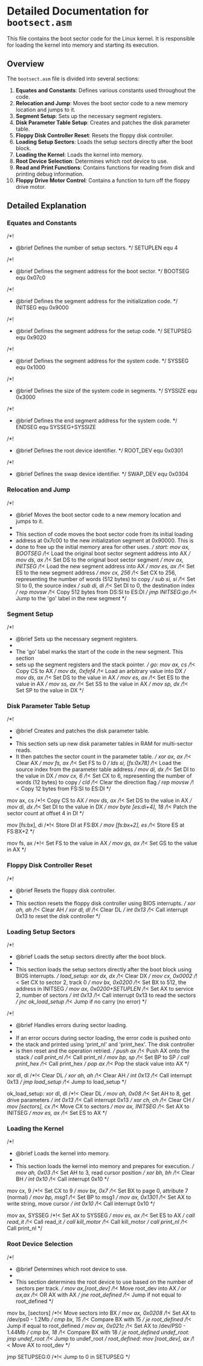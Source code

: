 # Detailed Documentation for `bootsect.asm`

This file contains the boot sector code for the Linux kernel. It is responsible for loading the kernel into memory and starting its execution.

## Overview

The `bootsect.asm` file is divided into several sections:

1. **Equates and Constants**: Defines various constants used throughout the code.
2. **Relocation and Jump**: Moves the boot sector code to a new memory location and jumps to it.
3. **Segment Setup**: Sets up the necessary segment registers.
4. **Disk Parameter Table Setup**: Creates and patches the disk parameter table.
5. **Floppy Disk Controller Reset**: Resets the floppy disk controller.
6. **Loading Setup Sectors**: Loads the setup sectors directly after the boot block.
7. **Loading the Kernel**: Loads the kernel into memory.
8. **Root Device Selection**: Determines which root device to use.
9. **Read and Print Functions**: Contains functions for reading from disk and printing debug information.
10. **Floppy Drive Motor Control**: Contains a function to turn off the floppy drive motor.

## Detailed Explanation

### Equates and Constants

/*!
 * @brief Defines the number of setup sectors.
 */
SETUPLEN equ 4

/*!
 * @brief Defines the segment address for the boot sector.
 */
BOOTSEG equ 0x07c0

/*!
 * @brief Defines the segment address for the initialization code.
 */
INITSEG equ 0x9000

/*!
 * @brief Defines the segment address for the setup code.
 */
SETUPSEG equ 0x9020

/*!
 * @brief Defines the segment address for the system code.
 */
SYSSEG equ 0x1000

/*!
 * @brief Defines the size of the system code in segments.
 */
SYSSIZE equ 0x3000

/*!
 * @brief Defines the end segment address for the system code.
 */
ENDSEG equ SYSSEG+SYSSIZE

/*!
 * @brief Defines the root device identifier.
 */
ROOT_DEV equ 0x0301

/*!
 * @brief Defines the swap device identifier.
 */
SWAP_DEV equ 0x0304


### Relocation and Jump

/*!
 * @brief Moves the boot sector code to a new memory location and jumps to it.
 * 
 * This section of code moves the boot sector code from its initial loading
 * address at 0x7c00 to the new initialization segment at 0x90000. This is
 * done to free up the initial memory area for other uses.
 */
start:
    mov ax, BOOTSEG /*!< Load the original boot sector segment address into AX */
    mov ds, ax /*!< Set DS to the original boot sector segment */
    mov ax, INITSEG /*!< Load the new segment address into AX */
    mov es, ax /*!< Set ES to the new segment address */
    mov cx, 256 /*!< Set CX to 256, representing the number of words (512 bytes) to copy */
    sub si, si /*!< Set SI to 0, the source index */
    sub di, di /*!< Set DI to 0, the destination index */
    rep movsw /*!< Copy 512 bytes from DS:SI to ES:DI */
    jmp INITSEG:go /*!< Jump to the 'go' label in the new segment */


### Segment Setup

/*!
 * @brief Sets up the necessary segment registers.
 * 
 * The 'go' label marks the start of the code in the new segment. This section
 * sets up the segment registers and the stack pointer.
 */
go:
    mov ax, cs /*!< Copy CS to AX */
    mov dx, 0xfef4 /*!< Load an arbitrary value into DX */
    mov ds, ax /*!< Set DS to the value in AX */
    mov es, ax /*!< Set ES to the value in AX */
    mov ss, ax /*!< Set SS to the value in AX */
    mov sp, dx /*!< Set SP to the value in DX */

### Disk Parameter Table Setup

/*!
 * @brief Creates and patches the disk parameter table.
 * 
 * This section sets up new disk parameter tables in RAM for multi-sector reads.
 * It then patches the sector count in the parameter table.
 */
xor ax, ax /*!< Clear AX */
mov fs, ax /*!< Set FS to 0 */
lds si, [fs:0x78] /*!< Load the source index from the parameter table address */
mov di, dx /*!< Set DI to the value in DX */
mov cx, 6 /*!< Set CX to 6, representing the number of words (12 bytes) to copy */
cld /*!< Clear the direction flag */
rep movsw /*!< Copy 12 bytes from FS:SI to ES:DI */

mov ax, cs /*!< Copy CS to AX */
mov ds, ax /*!< Set DS to the value in AX */
mov di, dx /*!< Set DI to the value in DX */
mov byte [es:di+4], 18 /*!< Patch the sector count at offset 4 in DI */

mov [fs:bx], di /*!< Store DI at FS:BX */
mov [fs:bx+2], es /*!< Store ES at FS:BX+2 */

mov fs, ax /*!< Set FS to the value in AX */
mov gs, ax /*!< Set GS to the value in AX */

### Floppy Disk Controller Reset

/*!
 * @brief Resets the floppy disk controller.
 * 
 * This section resets the floppy disk controller using BIOS interrupts.
 */
xor ah, ah /*!< Clear AH */
xor dl, dl /*!< Clear DL */
int 0x13 /*!< Call interrupt 0x13 to reset the disk controller */

### Loading Setup Sectors

/*!
 * @brief Loads the setup sectors directly after the boot block.
 * 
 * This section loads the setup sectors directly after the boot block using BIOS interrupts.
 */
load_setup:
    xor dx, dx /*!< Clear DX */
    mov cx, 0x0002 /*!< Set CX to sector 2, track 0 */
    mov bx, 0x0200 /*!< Set BX to 512, the address in INITSEG */
    mov ax, 0x0200+SETUPLEN /*!< Set AX to service 2, number of sectors */
    int 0x13 /*!< Call interrupt 0x13 to read the sectors */
    jnc ok_load_setup /*!< Jump if no carry (no error) */

/*!
 * @brief Handles errors during sector loading.
 * 
 * If an error occurs during sector loading, the error code is pushed onto
 * the stack and printed using 'print_nl' and 'print_hex'. The disk controller
 * is then reset and the operation retried.
 */
push ax /*!< Push AX onto the stack */
call print_nl /*!< Call print_nl */
mov bp, sp /*!< Set BP to SP */
call print_hex /*!< Call print_hex */
pop ax /*!< Pop the stack value into AX */

xor dl, dl /*!< Clear DL */
xor ah, ah /*!< Clear AH */
int 0x13 /*!< Call interrupt 0x13 */
jmp load_setup /*!< Jump to load_setup */

ok_load_setup:
    xor dl, dl /*!< Clear DL */
    mov ah, 0x08 /*!< Set AH to 8, get drive parameters */
    int 0x13 /*!< Call interrupt 0x13 */
    xor ch, ch /*!< Clear CH */
    mov [sectors], cx /*!< Move CX to sectors */
    mov ax, INITSEG /*!< Set AX to INITSEG */
    mov es, ax /*!< Set ES to AX */

### Loading the Kernel

/*!
 * @brief Loads the kernel into memory.
 * 
 * This section loads the kernel into memory and prepares for execution.
 */
mov ah, 0x03 /*!< Set AH to 3, read cursor position */
xor bh, bh /*!< Clear BH */
int 0x10 /*!< Call interrupt 0x10 */

mov cx, 9 /*!< Set CX to 9 */
mov bx, 0x7 /*!< Set BX to page 0, attribute 7 (normal) */
mov bp, msg1 /*!< Set BP to msg1 */
mov ax, 0x1301 /*!< Set AX to write string, move cursor */
int 0x10 /*!< Call interrupt 0x10 */

mov ax, SYSSEG /*!< Set AX to SYSSEG */
mov es, ax /*!< Set ES to AX */
call read_it /*!< Call read_it */
call kill_motor /*!< Call kill_motor */
call print_nl /*!< Call print_nl */

### Root Device Selection

/*!
 * @brief Determines which root device to use.
 * 
 * This section determines the root device to use based on the number of sectors per track.
 */
mov ax,[root_dev] /*!< Move root_dev into AX */
or ax,ax /*!< OR AX with AX */
jne root_defined /*!< Jump if not equal to root_defined */

mov bx, [sectors] /*!< Move sectors into BX */
mov ax, 0x0208 /*!< Set AX to /dev/ps0 - 1.2Mb */
cmp bx, 15 /*!< Compare BX with 15 */
je root_defined /*!< Jump if equal to root_defined */
mov ax, 0x021c /*!< Set AX to /dev/PS0 - 1.44Mb */
cmp bx, 18 /*!< Compare BX with 18 */
je root_defined
undef_root:
jmp undef_root /*!< Jump to undef_root */
root_defined:
mov [root_dev], ax /*!< Move AX to root_dev */

jmp SETUPSEG:0 /*!< Jump to 0 in SETUPSEG */
